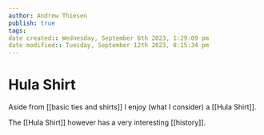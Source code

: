 ```yaml
---
author: Andrew Thiesen
publish: true 
tags:
date created:: Wednesday, September 6th 2023, 1:29:09 pm
date modified:: Tuesday, September 12th 2023, 8:15:34 pm
---
```

# Hula Shirt

Aside from [[basic ties and shirts]] I enjoy (what I consider) a [[Hula Shirt]]. 

The [[Hula Shirt]] however has a very interesting [[history]].
